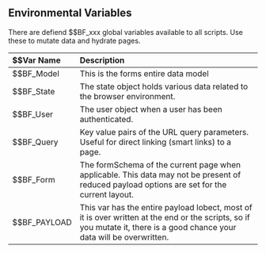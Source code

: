 ## Environmental Variables

There are defiend $\$BF_xxx  global variables available to all scripts. Use these to mutate data and hydrate pages.

| $$Var Name | Description |
| :--- | :--- |
| $\$BF_Model | This is the forms entire data model |
| $\$BF_State | The state object holds various data related to the browser environment. |
| $\$BF_User | The user object when a user has been authenticated. |
| $\$BF_Query | Key value pairs of the URL query parameters. Useful for direct linking (smart links) to a page. |
| $\$BF_Form | The formSchema of the current page when applicable. This data may not be present of reduced payload options are set for the current layout.  |
| $\$BF_PAYLOAD | This var has the entire payload lobect, most of it is over written at the end or the scripts, so if you mutate it, there is a good chance your data will be overwritten. |



